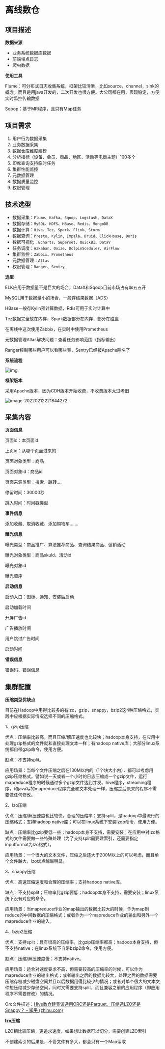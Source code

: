 # 离线数仓

## 项目描述

**数据来源**

- 业务系统数据库数据
- 前端埋点日志
- 爬虫数据

**使用工具**

Flume：可分布式日志收集系统，框架比较清晰，比如source，channel，sink的概念。而且是用java开发的，二次开发也很方便。大公司都在用，表现稳定，方便实时监控传输数据

Sqoop：基于MR程序，且只有Map任务



## 项目需求

1. 用户行为数据采集
2. 业务数据采集
3. 数据仓库维度建模
4. 分析指标（设备、会员、商品、地区、活动等电商主题）100多个
5. 即席查询支持临时任务
6. 集群性能监控
7. 元数据管理
8. 数据质量监控
9. 权限管理



## 技术选型

- 数据采集：`Flume`、`Kafka`、`Sqoop`、`Logstash`、`DataX`
- 数据存储：`MySQL`、`HDFS`、`HBase`、`Redis`、`MongoDB`
- 数据计算：`Hive`、`Tez`、`Spark`、`Flink`、`Storm`
- 数据查询：`Presto`、`Kylin`、`Impala`、`Druid`、`ClickHouse`、`Doris`
- 数据可视化：`Echarts`、`Superset`、`QuickBI`、`DataV`
- 任务调度：`Azkaban`、`Ooize`、`DolpinSceduler`、`AirFlow`
- 集群监控：`Zabbix`、`Prometheus`
- 元数据管理：`Atlas`
- 权限管理：`Ranger`、`Sentry`



**选型**

ELK应用于数据量不是巨大的场合，DataX和Sqoop目前市场占有率五五开

MySQL用于数据量小的场合，一般存结果数据（ADS）

HBase一般存Kylin预计算数据，Rdis可用于实时计算中

Tez数据完全放在内存，Spark数据部分在内存，部分在磁盘

在离线中这次使用Zabbix，在实时中使用Prometheus

元数据管理Atlas解决问题：查看任务影响范围（指标输出）

Ranger控制哪些用户可以看哪些表，Sentry已经被Apache除名了



**系统流程**

![img](https://raw.githubusercontent.com/flickever/NotePictures/master/%E9%A1%B9%E7%9B%AE/%E7%A6%BB%E7%BA%BF%E6%95%B0%E4%BB%93/01_%E7%94%A8%E6%88%B7%E8%A1%8C%E4%B8%BA%E9%87%87%E9%9B%86wps44A3.tmp.png)



**框架版本**

采用Apache版本，因为CDH版本开始收费，不收费版本太过老旧

![image-20220212221844272](https://raw.githubusercontent.com/flickever/NotePictures/master/%E9%A1%B9%E7%9B%AE/%E7%A6%BB%E7%BA%BF%E6%95%B0%E4%BB%93/01_%E7%94%A8%E6%88%B7%E8%A1%8C%E4%B8%BA%E9%87%87%E9%9B%86image-20220212221844272.png)



## 采集内容

**页面信息**

页面id：本页面id

上页id：从哪个页面过来的

页面对象类型：商品

页面对象id：商品id

页面来源类型：搜索、跳转....

停留时间：30000秒

跳入时间：时间戳类型



**事件信息**

添加收藏、取消收藏、添加购物车.......



**曝光信息**

曝光类型：商品推广、算法推荐商品、查询结果商品、促销活动

曝光对象类型：商品skuId、活动id

曝光对象id

曝光顺序



**启动信息**

启动入口：图标、通知、安装后启动

启动加载时间

开屏广告id

广告播放时间

用户跳过广告时间

启动时间



**错误信息**

错误码、错误信息



## 集群配置

**压缩类型优缺点**

目前在Hadoop中用得比较多的有lzo，gzip，snappy，bzip2这4种压缩格式，实践中应根据实际情况选择不同的压缩格式。

1、gzip压缩

优点：压缩率比较高，而且压缩/解压速度也比较快；hadoop本身支持，在应用中处理gzip格式的文件就和直接处理文本一样；有hadoop native库；大部分linux系统都自带gzip命令，使用方便。

缺点：不支持split。

应用场景：当每个文件压缩之后在130M以内的（1个块大小内），都可以考虑用gzip压缩格式。譬如说一天或者一个小时的日志压缩成一个gzip文件，运行mapreduce程序的时候通过多个gzip文件达到并发。hive程序，streaming程序，和java写的mapreduce程序完全和文本处理一样，压缩之后原来的程序不需要做任何修改。

2、lzo压缩

优点：压缩/解压速度也比较快，合理的压缩率；支持split，是hadoop中最流行的压缩格式；支持hadoop native库；可以在linux系统下安装lzop命令，使用方便。

缺点：压缩率比gzip要低一些；hadoop本身不支持，需要安装；在应用中对lzo格式的文件需要做一些特殊处理（为了支持split需要建索引，还需要指定inputformat为lzo格式）。

应用场景：一个很大的文本文件，压缩之后还大于200M以上的可以考虑，而且单个文件越大，lzo优点越越明显。

3、snappy压缩

优点：高速压缩速度和合理的压缩率；支持hadoop native库。

缺点：不支持split；压缩率比gzip要低；hadoop本身不支持，需要安装；linux系统下没有对应的命令。

应用场景：当mapreduce作业的map输出的数据比较大的时候，作为map到reduce的中间数据的压缩格式；或者作为一个mapreduce作业的输出和另外一个mapreduce作业的输入。

4、bzip2压缩

优点：支持split；具有很高的压缩率，比gzip压缩率都高；hadoop本身支持，但不支持native；在linux系统下自带bzip2命令，使用方便。

缺点：压缩/解压速度慢；不支持native。

应用场景：适合对速度要求不高，但需要较高的压缩率的时候，可以作为mapreduce作业的输出格式；或者输出之后的数据比较大，处理之后的数据需要压缩存档减少磁盘空间并且以后数据用得比较少的情况；或者对单个很大的文本文件想压缩减少存储空间，同时又需要支持split，而且兼容之前的应用程序（即应用程序不需要修改）的情况。





Orc文件描述：[Hive数仓建表该选用ORC还是Parquet，压缩选LZO还是Snappy？ - 知乎 (zhihu.com)](https://zhuanlan.zhihu.com/p/257917645)

**lzo压缩**

LZO相比较压缩，更追求速度，如果想让数据可以切分，需要创建LZO索引

不创建索引的后果是，不管文件有多大，都会只有一个Map读取